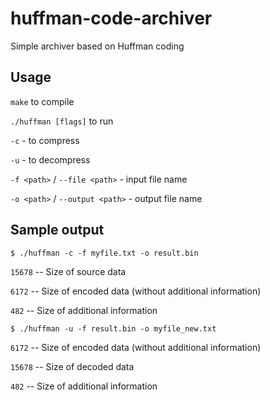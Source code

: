 # huffman-code-archiver
Simple archiver based on Huffman coding

## Usage
`make` to compile

`./huffman [flags]` to run

`-c` - to compress

`-u` - to decompress

`-f <path>` / `--file <path>` - input file name

`-o <path>` / `--output <path>` - output file name

## Sample output

`$ ./huffman -c -f myfile.txt -o result.bin`

`15678` -- Size of source data

`6172` -- Size of encoded data (without additional information)

`482` -- Size of additional information


`$ ./huffman -u -f result.bin -o myfile_new.txt`

`6172` -- Size of encoded data (without additional information)

`15678` -- Size of decoded data

`482` -- Size of additional information
